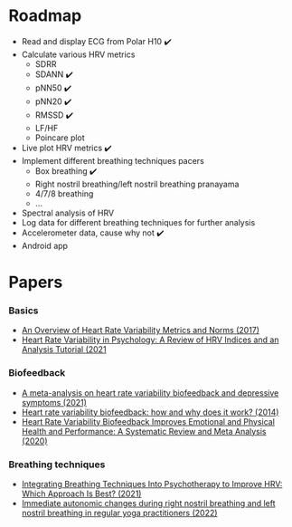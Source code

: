 # Roadmap

- Read and display ECG from Polar H10 :heavy_check_mark: 
- Calculate various HRV metrics
	- SDRR 
	- SDANN :heavy_check_mark:
	- pNN50 :heavy_check_mark:
	- pNN20 :heavy_check_mark:
	- RMSSD :heavy_check_mark:
	- LF/HF
	- Poincare plot
- Live plot HRV metrics :heavy_check_mark:
- Implement different breathing techniques pacers
	- Box breathing :heavy_check_mark:
	- Right nostril breathing/left nostril breathing pranayama
	- 4/7/8 breathing
	- ...
- Spectral analysis of HRV
- Log data for different breathing techniques for further analysis
- Accelerometer data, cause why not :heavy_check_mark:
- Android app


# Papers

### Basics

- [An Overview of Heart Rate Variability Metrics and Norms (2017)](https://www.frontiersin.org/articles/10.3389/fpubh.2017.00258/full)
- [Heart Rate Variability in Psychology: A Review of HRV Indices and an Analysis Tutorial (2021](https://www.mdpi.com/1424-8220/21/12/3998)

### Biofeedback

- [A meta-analysis on heart rate variability biofeedback and depressive symptoms (2021)](https://www.nature.com/articles/s41598-021-86149-7)
- [Heart rate variability biofeedback: how and why does it work? (2014)](https://www.frontiersin.org/articles/10.3389/fpsyg.2014.00756/full)
- [Heart Rate Variability Biofeedback Improves Emotional and Physical Health and Performance: A Systematic Review and Meta Analysis (2020)](https://link.springer.com/article/10.1007/s10484-020-09466-z)

### Breathing techniques

- [Integrating Breathing Techniques Into Psychotherapy to Improve HRV: Which Approach Is Best? (2021)](https://www.frontiersin.org/articles/10.3389/fpsyg.2021.624254/full)
- [Immediate autonomic changes during right nostril breathing and left nostril breathing in regular yoga practitioners (2022)](https://www.ncbi.nlm.nih.gov/pmc/articles/PMC9621351/)
